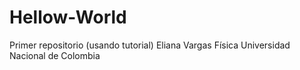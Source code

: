 # Hellow-World
Primer repositorio (usando tutorial)
Eliana Vargas
Física
Universidad Nacional de Colombia

